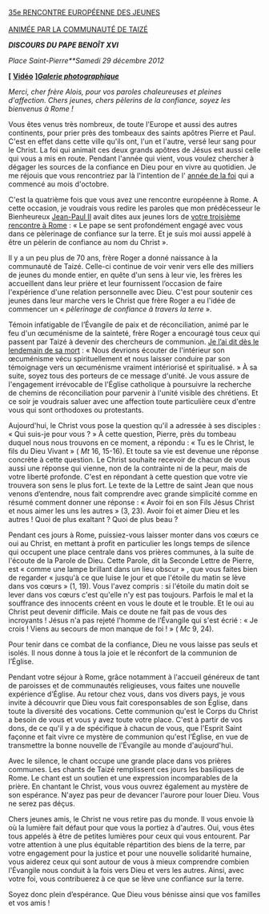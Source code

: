 [35e RENCONTRE EUROPÉENNE DES JEUNES \
\
ANIMÉE PAR LA COMMUNAUTÉ DE TAIZÉ](http://www.vatican.va/news_services/liturgy/libretti/2012/20121229.pdf)

***DISCOURS DU PAPE BENOÎT XVI***

*Place Saint-Pierre**Samedi 29 décembre 2012*

**[** **[Vidéo](http://player.rv.va/vaticanplayer.asp?language=it&tic=VA_M14G38CY)** **]*****[Galerie photographique](http://www.photogallery.va/content/photogallery/fr/taize29dic2012.html)***

*Merci, cher frère Alois, pour vos paroles chaleureuses et pleines d'affection. Chers jeunes, chers pèlerins de la confiance, soyez les bienvenus à Rome !*

Vous êtes venus très nombreux, de toute l'Europe et aussi des autres continents, pour prier près des tombeaux des saints apôtres Pierre et Paul. C'est en effet dans cette ville qu'ils ont, l'un et l'autre, versé leur sang pour le Christ. La foi qui animait ces deux grands apôtres de Jésus est aussi celle qui vous a mis en route. Pendant l'année qui vient, vous voulez chercher à dégager les sources de la confiance en Dieu pour en vivre au quotidien. Je me réjouis que vous rencontriez par là l'intention de l' [année de la foi](http://www.vatican.va/special/annus_fidei/index_fr.htm) qui a commencé au mois d'octobre.

C'est la quatrième fois que vous avez une rencontre européenne à Rome. A cette occasion, je voudrais vous redire les paroles que mon prédécesseur le Bienheureux [Jean-Paul II](/content/john-paul-ii/fr.html) avait dites aux jeunes lors de [votre troisième rencontre à Rome](/content/john-paul-ii/fr/speeches/1987/december/documents/hf_jp-ii_spe_19871230_giovani-taize.html) : « Le pape se sent profondément engagé avec vous dans ce pèlerinage de confiance sur la terre. Et je suis moi aussi appelé à être un pèlerin de confiance au nom du Christ ».

Il y a un peu plus de 70 ans, frère Roger a donné naissance à la communauté de Taizé. Celle-ci continue de voir venir vers elle des milliers de jeunes du monde entier, en quête d'un sens à leur vie, les frères les accueillent dans leur prière et leur fournissent l’occasion de faire l'expérience d'une relation personnelle avec Dieu. C'est pour soutenir ces jeunes dans leur marche vers le Christ que frère Roger a eu l'idée de commencer un « *pèlerinage de confiance à travers la terre* ».

Témoin infatigable de l’Évangile de paix et de réconciliation, animé par le feu d'un œcuménisme de la sainteté, frère Roger a encouragé tous ceux qui passent par Taizé à devenir des chercheurs de communion. [Je l’ai dit dès le lendemain de sa mort](/content/benedict-xvi/fr/speeches/2005/august/documents/hf_ben-xvi_spe_20050819_ecumenical-meeting.html) : « Nous devrions écouter de l'intérieur son œcuménisme vécu spirituellement et nous laisser conduire par son témoignage vers un œcuménisme vraiment intériorisé et spiritualisé. » À sa suite, soyez tous des porteurs de ce message d'unité. Je vous assure de l'engagement irrévocable de l'Église catholique à poursuivre la recherche de chemins de réconciliation pour parvenir à l'unité visible des chrétiens. Et ce soir je voudrais saluer avec une affection toute particulière ceux d'entre vous qui sont orthodoxes ou protestants.

Aujourd'hui, le Christ vous pose la question qu'il a adressée à ses disciples : « Qui suis-je pour vous ? » À cette question, Pierre, près du tombeau duquel nous nous trouvons en ce moment, a répondu : « Tu es le Christ, le fils du Dieu Vivant » ( *Mt* 16, 15-16). Et toute sa vie est devenue une réponse concrète à cette question. Le Christ souhaite recevoir de chacun de vous aussi une réponse qui vienne, non de la contrainte ni de la peur, mais de votre liberté profonde. C'est en répondant à cette question que votre vie trouvera son sens le plus fort. Le texte de la Lettre de saint Jean que nous venons d’entendre, nous fait comprendre avec grande simplicité comme en résumé comment donner une réponse : « Avoir foi en son Fils Jésus Christ et nous aimer les uns les autres » (3, 23). Avoir foi et aimer Dieu et les autres ! Quoi de plus exaltant ? Quoi de plus beau ?

Pendant ces jours à Rome, puissiez-vous laisser monter dans vos cœurs ce oui au Christ, en mettant à profit en particulier les longs temps de silence qui occupent une place centrale dans vos prières communes, à la suite de l'écoute de la Parole de Dieu. Cette Parole, dit la Seconde Lettre de Pierre, est « comme une lampe brillant dans un lieu obscur » , que vous faites bien de regarder « jusqu'à ce que luise le jour et que l'étoile du matin se lève dans vos cœurs » (1, 19). Vous l'avez compris : si l'étoile du matin doit se lever dans vos cœurs c'est qu'elle n'y est pas toujours. Parfois le mal et la souffrance des innocents créent en vous le doute et le trouble. Et le oui au Christ peut devenir difficile. Mais ce doute ne fait pas de vous des incroyants ! Jésus n'a pas rejeté l'homme de l’Évangile qui s'est écrié : « Je crois ! Viens au secours de mon manque de foi ! » ( *Mc* 9, 24).

Pour tenir dans ce combat de la confiance, Dieu ne vous laisse pas seuls et isolés. Il nous donne à tous la joie et le réconfort de la communion de l’Église.

Pendant votre séjour à Rome, grâce notamment à l'accueil généreux de tant de paroisses et de communautés religieuses, vous faites une nouvelle expérience d’Église. Au retour chez vous, dans vos divers pays, je vous invite à découvrir que Dieu vous fait coresponsables de son Église, dans toute la diversité des vocations. Cette communion qu'est le Corps du Christ a besoin de vous et vous y avez toute votre place. C'est à partir de vos dons, de ce qu'il y a de spécifique à chacun de vous, que l'Esprit Saint façonne et fait vivre ce mystère de communion qu'est l’Église, en vue de transmettre la bonne nouvelle de l'Évangile au monde d'aujourd'hui.

Avec le silence, le chant occupe une grande place dans vos prières communes. Les chants de Taizé remplissent ces jours les basiliques de Rome. Le chant est un soutien et une expression incomparables de la prière. En chantant le Christ, vous vous ouvrez également au mystère de son espérance. N'ayez pas peur de devancer l'aurore pour louer Dieu. Vous ne serez pas déçus.

Chers jeunes amis, le Christ ne vous retire pas du monde. Il vous envoie là où la lumière fait défaut pour que vous la portiez à d'autres. Oui, vous êtes tous appelés à être de petites lumières pour ceux qui vous entourent. Par votre attention à une plus équitable répartition des biens de la terre, par votre engagement pour la justice et pour une nouvelle solidarité humaine, vous aiderez ceux qui sont autour de vous à mieux comprendre combien l'Évangile nous conduit à la fois vers Dieu et vers les autres. Ainsi, avec votre foi, vous contribuerez à ce que se lève une confiance sur la terre.

Soyez donc plein d’espérance. Que Dieu vous bénisse ainsi que vos familles et vos amis !